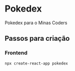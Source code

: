 # Pokedex
Pokedex para o Minas Coders


## Passos para criação

### Frontend
`npx create-react-app pokedex`